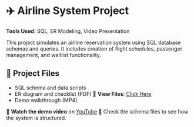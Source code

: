# ✈️ Airline System Project

**Tools Used:** SQL, ER Modeling, Video Presentation

This project simulates an airline reservation system using SQL database schemas and queries. It includes creation of flight schedules, passenger management, and waitlist functionality.

## 📁 Project Files
- SQL schema and data scripts
- ER diagram and checklist (PDF)
📁 **View Files**: [Click Here](https://github.com/rajshah1909/rajshah1909.github.io/tree/main/airline-system)
- Demo walkthrough (MP4)

🎥 **Watch the demo video** on [YouTube](https://youtu.be/QSdIH-vjGOA)
📄 Check the schema files to see how the system is structured.
